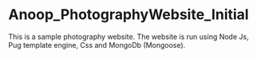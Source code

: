 # Anoop_PhotographyWebsite_Initial

This is a sample photography website. The website is run using Node Js, Pug template engine, Css and MongoDb (Mongoose). 
